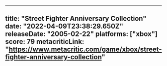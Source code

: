 
---
title: "Street Fighter Anniversary Collection"
date: "2022-04-09T23:38:29.650Z"
releaseDate: "2005-02-22"
platforms: ["xbox"]
score: 79
metacriticLink: "https://www.metacritic.com/game/xbox/street-fighter-anniversary-collection"
---

